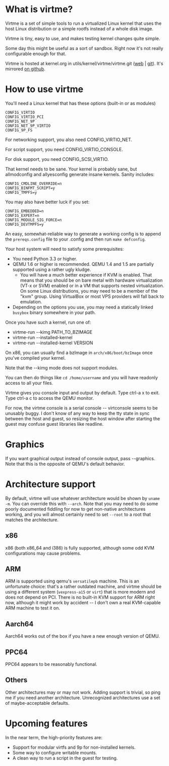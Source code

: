 What is virtme?
===============

Virtme is a set of simple tools to run a virtualized Linux kernel that
uses the host Linux distribution or a simple rootfs instead of a whole
disk image.

Virtme is tiny, easy to use, and makes testing kernel changes quite simple.

Some day this might be useful as a sort of sandbox.  Right now it's not
really configurable enough for that.

Virtme is hosted at kernel.org in utils/kernel/virtme/virtme.git ([web][korg-web] | [git][korg-git]).  It's mirrored [on github][github].

[korg-web]: https://git.kernel.org/cgit/utils/kernel/virtme/virtme.git "virtme on kernel.org"
[korg-git]: git://git.kernel.org/pub/scm/utils/kernel/virtme/virtme.git "git address"
[github]: https://github.com/amluto/virtme

How to use virtme
=================

You'll need a Linux kernel that has these options (built-in or as modules)

    CONFIG_VIRTIO
    CONFIG_VIRTIO_PCI
    CONFIG_NET_9P
    CONFIG_NET_9P_VIRTIO
    CONFIG_9P_FS

For networking support, you also need CONFIG_VIRTIO_NET.

For script support, you need CONFIG_VIRTIO_CONSOLE.

For disk support, you need CONFIG_SCSI_VIRTIO.

That kernel needs to be sane.  Your kernel is probably sane, but allmodconfig and allyesconfig generate insane kernels.  Sanity includes:

    CONFIG_CMDLINE_OVERRIDE=n
    CONFIG_BINFMT_SCRIPT=y
    CONFIG_TMPFS=y

You may also have better luck if you set:

    CONFIG_EMBEDDED=n
    CONFIG_EXPERT=n
    CONFIG_MODULE_SIG_FORCE=n
    CONFIG_DEVTMPFS=y

An easy, somewhat-reliable way to generate a working config is to append
the `prereqs.config` file to your .config and then run `make defconfig`.

Your host system will need to satisfy some prerequisites:

* You need Python 3.3 or higher.
* QEMU 1.6 or higher is recommended.  QEMU 1.4 and 1.5 are partially supported using a rather ugly kludge.
  * You will have a much better experience if KVM is enabled.  That means that you should be on bare metal with hardware virtualization (VT-x or SVM) enabled or in a VM that supports nested virtualization.  On some Linux distributions, you may need to be a member of the "kvm" group.  Using VirtualBox or most VPS providers will fall back to emulation.
* Depending on the options you use, you may need a statically linked `busybox` binary somewhere in your path.

Once you have such a kernel, run one of:

* virtme-run --kimg PATH_TO_BZIMAGE
* virtme-run --installed-kernel
* virtme-run --installed-kernel VERSION

On x86, you can usually find a bzImage in `arch/x86/boot/bzImage` once you've
compiled your kernel.

Note that the --kimg mode does not support modules.

You can then do things like `cd /home/username` and you will have readonly
access to all your files.

Virtme gives you console input and output by default.  Type ctrl-a x to exit.
Type ctrl-a c to access the QEMU monitor.

For now, the virtme console is a serial console -- virtconsole seems to be unusably buggy.  I don't know of any way to keep the tty state in sync between the host and guest, so resizing the host window after starting the guest may confuse guest libraries like readline.

Graphics
========

If you want graphical output instead of console output, pass --graphics.  Note that this is the opposite of QEMU's default behavior.

Architecture support
====================

By default, virtme will use whatever architecture would be shown by `uname -m`.  You can override this with `--arch`.  Note that you may need to do some poorly documented fiddling for now to get non-native architectures working, and you will almost certainly need to set `--root` to a root that matches the architecture.

x86
---

x86 (both x86_64 and i386) is fully supported, although some odd KVM configurations may cause problems.

ARM
---

ARM is supported using qemu's `versatilepb` machine.  This is an unfortunate choice: that's a rather outdated machine, and virtme should be using a different system (`vexpress-a15` or `virt`) that is more modern and does not depend on PCI.  There is no built-in KVM support for ARM right now, although it might work by accident -- I don't own a real KVM-capable ARM machine to test it on.

Aarch64
-------

Aarch64 works out of the box if you have a new enough version of QEMU.

PPC64
-----

PPC64 appears to be reasonably functional.

Others
------

Other architectures may or may not work.  Adding support is trivial, so ping me if you need another architecture.  Unrecognized architectures use a set of maybe-acceptable defaults.

Upcoming features
=================

In the near term, the high-priority features are:

* Support for modular virtfs and 9p for non-installed kernels.
* Some way to configure writable mounts.
* A clean way to run a script in the guest for testing.
